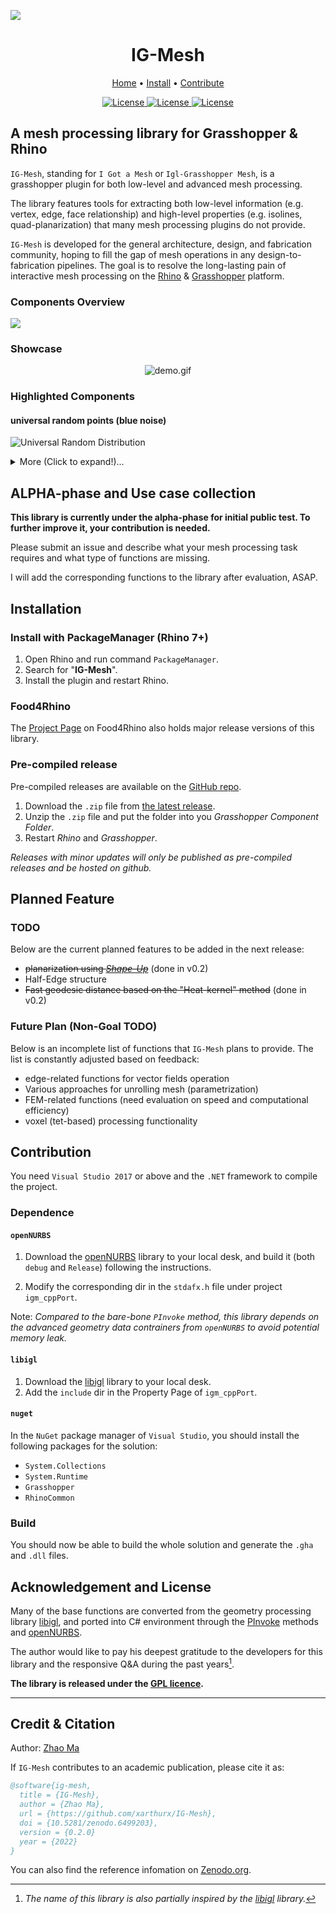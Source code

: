 <!-- title img and links -->
![](https://raw.githubusercontent.com/xarthurx/IG-Mesh/master/graphics/title_img.png)

<h1 align="center">IG-Mesh</h1>
<div align="center">
	<a href="https://github.com/xarthurx/IG-Mesh/">Home</a>
  <span> • </span>
	<a href="https://github.com/xarthurx/IG-Mesh/#Installation">Install</a>
  <span> • </span>
       	<a href="https://github.com/xarthurx/IG-Mesh/#Contribution">Contribute</a>
  <p></p>
</div> 


<!-- shields.io stuff -->
<div align="center">

<a href="https://www.rhino3d.com/7/" >
<img alt="License" src="https://img.shields.io/badge/Rhino-7.0-9cf?style=flat-square"> </a>

<a href="https://www.grasshopper3d.com" >
<img alt="License" src="https://img.shields.io/badge/Grasshopper-1.0-brightgreen?style=flat-square"> </a>

<a href="https://github.com/xarthurx/IG-Mesh/blob/master/LICENSE" >
<img alt="License" src="https://img.shields.io/github/license/xarthurx/IG-Mesh?style=flat-square"> </a>

</div> 

## A mesh processing library for Grasshopper & Rhino

`IG-Mesh`, standing for `I Got a Mesh` or `Igl-Grasshopper Mesh`, is a grasshopper plugin for both low-level and advanced mesh processing.

The library features tools for extracting both low-level information (e.g. vertex, edge, face relationship) and high-level properties (e.g. isolines, quad-planarization) that many mesh processing plugins do not provide.

`IG-Mesh` is developed for the general architecture, design, and fabrication community, hoping to fill the gap of mesh operations in any design-to-fabrication pipelines. The goal is to resolve the long-lasting pain of interactive mesh processing on the [Rhino](https://www.rhino3d.com) \& [Grasshopper](https://www.grasshopper3d.com) platform.

### Components Overview
![](https://raw.githubusercontent.com/xarthurx/IG-Mesh/master/graphics/overview_img.png)

### Showcase 
<p align="center">
  <img src="https://raw.githubusercontent.com/xarthurx/IG-Mesh/master/graphics/demo.gif" alt="demo.gif"/>
</p>


### Highlighted Components
#### universal random points (blue noise)
![Universal Random Distribution](https://raw.githubusercontent.com/xarthurx/IG-Mesh/master/graphics/showcase_randomPts.png)

<details><summary> More (Click to expand!)... </summary>

#### mesh isoline
![Mesh Isoline](https://raw.githubusercontent.com/xarthurx/IG-Mesh/master/graphics/showcase_isoline.png)


#### quad-mesh planarization
![Quad Planarization](https://raw.githubusercontent.com/xarthurx/IG-Mesh/master/graphics/showcase_planarization.png)


</details>

## ALPHA-phase and Use case collection
**This library is currently under the alpha-phase for initial public test. To further improve it, your contribution is needed.**

Please submit an issue and describe what your mesh processing task requires and what type of functions are missing.

I will add the corresponding functions to the library after evaluation, ASAP.


## Installation 

### Install with **PackageManager** (Rhino 7+)
1. Open Rhino and run command `PackageManager`.
2. Search for "**IG-Mesh**".
3. Install the plugin and restart Rhino.

### Food4Rhino 
The [Project Page](https://www.food4rhino.com/en/app/ig-mesh) on Food4Rhino also holds major release versions of this library.

### Pre-compiled release
Pre-compiled releases are available on the [GitHub repo](https://github.com/xarthurx/IG-Mesh).

1. Download the `.zip` file from [the latest release](https://github.com/xarthurx/IG-Mesh/releases/latest).
2. Unzip the `.zip` file and put the folder into you *Grasshopper Component Folder*.
3. Restart *Rhino* and *Grasshopper*.

*Releases with minor updates will only be published as pre-compiled releases and be hosted on github.*


## Planned Feature 
### TODO
Below are the current planned features to be added in the next release:
- ~~planarization using [*Shape-Up*](https://lgg.epfl.ch/publications/2012/shapeup/index.php)~~ (done in v0.2)
- Half-Edge structure
- ~~Fast geodesic distance based on the "Heat-kernel" method~~ (done in v0.2)


### Future Plan (Non-Goal TODO)
Below is an incomplete list of functions that `IG-Mesh` plans to provide. The list is constantly adjusted based on feedback:

- edge-related functions for vector fields operation 
- Various approaches for unrolling mesh (parametrization)
- FEM-related functions (need evaluation on speed and computational efficiency)
- voxel (tet-based) processing functionality


## Contribution

You need `Visual Studio 2017` or above and the `.NET` framework to compile the project.

### Dependence
#### `openNURBS`
1. Download the [openNURBS](https://github.com/mcneel/opennurbs) library to your local desk, and build it (both `debug` and `Release`) following the instructions.

2. Modify the corresponding dir in the `stdafx.h` file under project `igm_cppPort`.

Note: *Compared to the bare-bone `PInvoke` method, this library depends on the advanced geometry data contrainers from `openNURBS` to avoid potential memory leak.*

#### `libigl`

1. Download the [libigl](https://libigl.github.io) library to your local desk. 
2. Add the `include` dir in the Property Page of `igm_cppPort`.

#### `nuget` 
In the `NuGet` package manager of `Visual Studio`, you should install the following packages for the solution:
- `System.Collections`
- `System.Runtime`
- `Grasshopper`
- `RhinoCommon`

### Build
You should now be able to build the whole solution and generate the `.gha` and `.dll` files.


## Acknowledgement and License

Many of the base functions are converted from the geometry processing library [libigl](https://libigl.github.io), and ported into C# environment through the [PInvoke](https://www.grasshopper3d.com/forum/topics/link-use-c-code-or-c-lib-with-new-gh-plugin) methods and [openNURBS](https://github.com/mcneel/opennurbs).

The author would like to pay his deepest gratitude to the developers for this library and the responsive Q\&A during the past years[^1].

[^1]: *The name of this library is also partially inspired by the [libigl](https://libigl.github.io) library.*

**The library is released under the [GPL licence](https://github.com/xarthurx/IG-Mesh/blob/master/LICENSE).**

---
## Credit & Citation 
Author: [Zhao Ma](https://beyond-disciplines.com)

If `IG-Mesh` contributes to an academic publication, please cite it as:
```bib
@software{ig-mesh,
  title = {IG-Mesh},
  author = {Zhao Ma},
  url = {https://github.com/xarthurx/IG-Mesh},
  doi = {10.5281/zenodo.6499203},
  version = {0.2.0}
  year = {2022}
}
```
You can also find the reference infomation on [Zenodo.org](https://zenodo.org/record/6499203).
